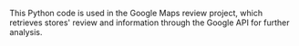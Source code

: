 This Python code is used in the Google Maps review project, which retrieves stores' review and information through the Google API for further analysis.
